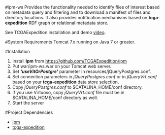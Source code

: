#ipm-ws
Provides the functionality needed to identify files of interest based on metadata query 
and filtering and to download a manifest of files and directory locations. 
It also provides notification mechanisms based on <b>tcga-expedition</b> 
RDF graph or relational metadata store.

See TCGAExpedition installation and demo [video](https://youtu.be/bpcQiBNf8Fc).

#System Requirements
Tomcat 7.x running on Java 7 or greater.

#Installation
1. Install <b>ipm</b> from https://github.com/TCGAExpedition/ipm
2. Put war/ipm-ws.war on your Tomcat web server.
3. Set <b><i>'useVitOrPostgre'</i></b> parameter in resources/jQueryPostgres.conf.
4. Set connection parameters in <i>jQueryPostgres.conf</i> or in <i>jQueryVrt.conf</i> based on your 
<b>tcga-expedition</b> data store selection. 
5. Copy <i>jQueryPostgres.conf</i> to $CATALINA_HOME/conf directory.
6. If you use Virtuoso, copy <i>jQueryVrt.conf</i> file must be in $CATALINA_HOME/conf directory as well.
7. Start the server


#Project Dependencies
 - [ipm](https://github.com/TCGAExpedition/ipm)
 - [tcga-expedition](https://github.com/TCGAExpedition/tcga-expedition)

